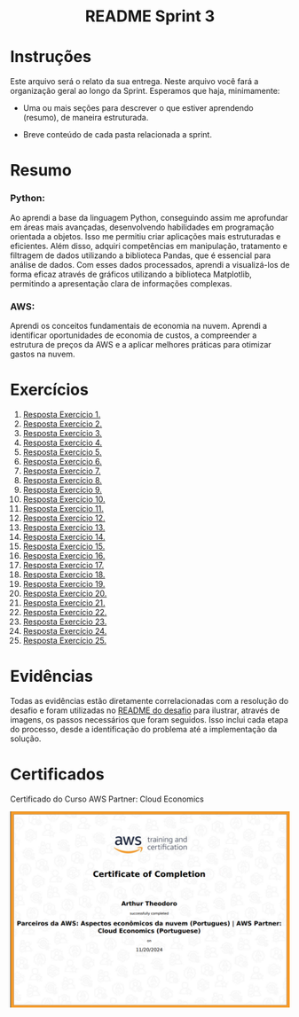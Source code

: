 <h1 align="center">README Sprint 3</h1>

# Instruções

Este arquivo será o relato da sua entrega. Neste arquivo você fará a organização geral ao longo da Sprint. Esperamos que haja, minimamente:

- Uma ou mais seções para descrever o que estiver aprendendo (resumo), de maneira estruturada.

- Breve conteúdo de cada pasta relacionada a sprint.

# Resumo

### Python: 
Ao aprendi a base da linguagem Python, conseguindo assim me aprofundar em áreas mais avançadas, desenvolvendo habilidades em programação orientada a objetos. Isso me permitiu criar aplicações mais estruturadas e eficientes. Além disso, adquiri competências em manipulação, tratamento e filtragem de dados utilizando a biblioteca Pandas, que é essencial para análise de dados. Com esses dados processados, aprendi a visualizá-los de forma eficaz através de gráficos utilizando a biblioteca Matplotlib, permitindo a apresentação clara de informações complexas.

### AWS:
Aprendi os conceitos fundamentais de economia na nuvem. Aprendi a identificar oportunidades de economia de custos, a compreender a estrutura de preços da AWS e a aplicar melhores práticas para otimizar gastos na nuvem.


# Exercícios


1. [Resposta Exercício 1.](./Exercicios/Exercicio1.py)
2. [Resposta Exercício 2.](./Exercicios/Exercicio2.py)
3. [Resposta Exercício 3.](./Exercicios/Exercicio3.py)
4. [Resposta Exercício 4.](./Exercicios/Exercicio4.py)
5. [Resposta Exercício 5.](./Exercicios/Exercicio5.py)
6. [Resposta Exercício 6.](./Exercicios/Exercicio6.py)
7. [Resposta Exercício 7.](./Exercicios/Exercicio7.py)
8. [Resposta Exercício 8.](./Exercicios/Exercicio8.py)
9. [Resposta Exercício 9.](./Exercicios/Exercicio9.py)
10. [Resposta Exercício 10.](./Exercicios/Exercicio10.py)
11. [Resposta Exercício 11.](./Exercicios/Exercicio11.py)
12. [Resposta Exercício 12.](./Exercicios/Exercicio12.py)
13. [Resposta Exercício 13.](./Exercicios/Exercicio13.py)
14. [Resposta Exercício 14.](./Exercicios/Exercicio14.py)
15. [Resposta Exercício 15.](./Exercicios/Exercicio15.py)
16. [Resposta Exercício 16.](./Exercicios/Exercicio16.py)
17. [Resposta Exercício 17.](./Exercicios/Exercicio17.py)
18. [Resposta Exercício 18.](./Exercicios/Exercicio18.py)
19. [Resposta Exercício 19.](./Exercicios/Exercicio19.py)
20. [Resposta Exercício 20.](./Exercicios/Exercicio20.py)
21. [Resposta Exercício 21.](./Exercicios/Exercicio21.py)
22. [Resposta Exercício 22.](./Exercicios/Exercicio22.py)
23. [Resposta Exercício 23.](./Exercicios/Exercicio23.py)
24. [Resposta Exercício 24.](./Exercicios/Exercicio24.py)
25. [Resposta Exercício 25.](./Exercicios/Exercicio25.py)




# Evidências


Todas as evidências estão diretamente correlacionadas com a resolução do desafio e foram utilizadas no [README do desafio](./Desafio/README.md) para ilustrar, através de imagens, os passos necessários que foram seguidos. Isso inclui cada etapa do processo, desde a identificação do problema até a implementação da solução.


# Certificados


Certificado do Curso AWS Partner: Cloud Economics

![Curso AWS Partner: Cloud Economics](./Certificados/CertificadoAWS.png)


